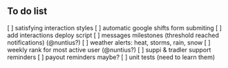 ## To do list

[ ] satisfying interaction styles
[ ] automatic google shifts form submiting
[ ] add interactions deploy script
[ ] messages milestones (threshold reached notifications) (@nuntius?)
[ ] weather alerts: heat, storms, rain, snow
[ ] weekly rank for most active user (@nuntius?)
[ ] suppi & tradler support reminders
[ ] payout reminders maybe?
[ ] unit tests (need to learn them)